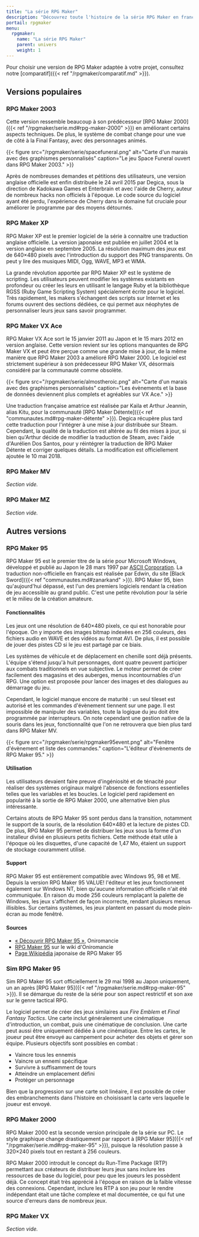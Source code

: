 ```yaml
---
title: "La série RPG Maker"
description: "Découvrez toute l'histoire de la série RPG Maker en français. Retracez l'historique de toutes les versions, de RPG Maker 95 à RPG Maker MZ, avec leurs fonctionnalités et leur réception dans la communauté."
portail: rpgmaker
menu:
  rpgmaker:
    name: "La série RPG Maker"
    parent: univers
    weight: 1
---
```


Pour choisir une version de RPG Maker adaptée à votre projet, consultez notre [comparatif]({{< ref "/rpgmaker/comparatif.md" >}}).

## Versions populaires

### RPG Maker 2003

Cette version ressemble beaucoup à son prédécesseur [RPG Maker 2000]({{< ref "/rpgmaker/serie.md#rpg-maker-2000" >}}) en améliorant certains aspects techniques. De plus, le système de combat change pour une vue de côté à la Final Fantasy, avec des personnages animés.

{{< figure src="/rpgmaker/serie/spacefuneral.png" alt="Carte d'un marais avec des graphismes personnalisés" caption="Le jeu Space Funeral ouvert dans RPG Maker 2003." >}}

Après de nombreuses demandes et pétitions des utilisateurs, une version anglaise officielle est enfin distribuée le 24 avril 2015 par Degica, sous la direction de Kadokawa Games et Enterbrain et avec l'aide de Cherry, auteur de nombreux hacks non officiels à l'époque. Le code source du logiciel ayant été perdu, l'expérience de Cherry dans le domaine fut cruciale pour améliorer le programme par des moyens détournés.

### RPG Maker XP

RPG Maker XP est le premier logiciel de la série à connaitre une traduction anglaise officielle. La version japonaise est publiée en juillet 2004 et la version anglaise en septembre 2005. La résolution maximum des jeux est de 640×480 pixels avec l'introduction du support des PNG transparents. On peut y lire des musiques MIDI, Ogg, WAVE, MP3 et WMA.

La grande révolution apportée par RPG Maker XP est le système de scripting. Les utilisateurs peuvent modifier les systèmes existants en profondeur ou créer les leurs en utilisant le langage Ruby et la bibliothèque RGSS (Ruby Game Scripting System) spécialement écrite pour le logiciel. Très rapidement, les makers s'échangent des scripts sur Internet et les forums ouvrent des sections dédiées, ce qui permet aux néophytes de personnaliser leurs jeux sans savoir programmer.

### RPG Maker VX Ace

RPG Maker VX Ace sort le 15 janvier 2011 au Japon et le 15 mars 2012 en version anglaise. Cette version revient sur les options manquantes de RPG Maker VX et peut être perçue comme une grande mise à jour, de la même manière que RPG Maker 2003 a amélioré RPG Maker 2000. Le logiciel est strictement supérieur à son prédecesseur RPG Maker VX, désormais considéré par la communauté comme obsolète.

{{< figure src="/rpgmaker/serie/almostheroic.png" alt="Carte d'un marais avec des graphismes personnalisés" caption="Les évènements et la base de données deviennent plus complets et agréables sur VX Ace." >}}

Une traduction française amatrice est réalisée par Kaila et Arthur Jeannin, alias Kitu, pour la communauté [RPG Maker Détente]({{< ref "communautes.md#rpg-maker-détente" >}}). Degica récupère plus tard cette traduction pour l'intégrer à une mise à jour distribuée sur Steam. Cependant, la qualité de la traduction est altérée au fil des mises à jour, si bien qu'Arthur décide de modifier la traduction de Steam, avec l'aide d'Aurélien Dos Santos, pour y réintégrer la traduction de RPG Maker Détente et corriger quelques détails. La modification est officiellement ajoutée le 10 mai 2018.

### RPG Maker MV

*Section vide.*

### RPG Maker MZ

*Section vide.*

## Autres versions

### RPG Maker 95

RPG Maker 95 est le premier titre de la série pour Microsoft Windows, développé et publié au Japon le 28 mars 1997 par [ASCII Corporation](https://fr.wikipedia.org/wiki/ASCII_(entreprise)). La traduction non-officielle en français est réalisée par Edwin, du site [Black Sword]({{< ref "communautes.md#zanarkand" >}}). RPG Maker 95, bien qu'aujourd'hui dépassé, est l'un des premiers logiciels rendant la création de jeu accessible au grand public. C'est une petite révolution pour la série et le milieu de la création amateure.

#### Fonctionnalités

Les jeux ont une résolution de 640×480 pixels, ce qui est honorable pour l'époque. On y importe des images bitmap indexées en 256 couleurs, des fichiers audio en WAVE et des vidéos au format AVI. De plus, il est possible de jouer des pistes CD si le jeu est partagé par ce biais.

Les systèmes de véhicule et de déplacement en chenille sont déjà présents. L'équipe s'étend jusqu'à huit personnages, dont quatre peuvent participer aux combats traditionnels en vue subjective. Le moteur permet de créer facilement des magasins et des auberges, menus incontournables d'un RPG. Une option est proposée pour lancer des images et des dialogues au démarrage du jeu.

Cependant, le logiciel manque encore de maturité : un seul tileset est autorisé et les commandes d'évènement tiennent sur une page. Il est impossible de manipuler des variables, toute la logique du jeu doit être programmée par interrupteurs. On note cependant une gestion native de la souris dans les jeux, fonctionnalité que l'on ne retrouvera que bien plus tard dans RPG Maker MV.

{{< figure src="/rpgmaker/serie/rpgmaker95event.png" alt="Fenêtre d'évènement et liste des commandes." caption="L'éditeur d'évènements de RPG Maker 95." >}}

#### Utilisation

Les utilisateurs devaient faire preuve d'ingéniosité et de ténacité pour réaliser des systèmes originaux malgré l'absence de fonctions essentielles telles que les variables et les boucles. Le logiciel perd rapidement en popularité à la sortie de RPG Maker 2000, une alternative bien plus intéressante.

Certains atouts de RPG Maker 95 sont perdus dans la transition, notamment le support de la souris, de la résolution 640×480 et la lecture de pistes CD. De plus, RPG Maker 95 permet de distribuer les jeux sous la forme d'un installeur divisé en plusieurs petits fichiers. Cette méthode était utile à l'époque où les disquettes, d'une capacité de 1,47 Mo, étaient un support de stockage couramment utilisé.

#### Support

RPG Maker 95 est entièrement compatible avec Windows 95, 98 et ME. Depuis la version RPG Maker 95 VALUE! l'éditeur et les jeux fonctionnent également sur Windows NT, bien qu'aucune information officielle n'ait été communiquée. En raison du mode 256 couleurs remplaçant la palette de Windows, les jeux s'affichent de façon incorrecte, rendant plusieurs menus illisibles. Sur certains systèmes, les jeux plantent en passant du mode plein-écran au mode fenêtré.

#### Sources

- [« Découvrir RPG Maker 95 »](http://www.rpg-maker.fr/decouvrir-logiciel-rm95.html), Oniromancie
- [RPG Maker 95](http://www.rpg-maker.fr/wiki-23-rpg-maker-95.html) sur le wiki d'Oniromancie
- [Page Wikipédia](https://ja.wikipedia.org/wiki/RPG%E3%83%84%E3%82%AF%E3%83%BC%E3%83%AB95) japonaise de RPG Maker 95

### Sim RPG Maker 95

Sim RPG Maker 95 sort officiellement le 29 mai 1998 au Japon uniquement, un an après [RPG Maker 95]({{< ref "/rpgmaker/serie.md#rpg-maker-95" >}}). Il se démarque du reste de la série pour son aspect restrictif et son axe sur le genre tactical RPG.

Le logiciel permet de créer des jeux similaires aux *Fire Emblem* et *Final Fantasy Tactics*. Une carte inclut généralement une cinématique d'introduction, un combat, puis une cinématique de conclusion. Une carte peut aussi être uniquement dédiée à une cinématique. Entre les cartes, le joueur peut être envoyé au campement pour acheter des objets et gérer son équipe. Plusieurs objectifs sont possibles en combat :

- Vaincre tous les ennemis
- Vaincre un ennemi spécifique
- Survivre à suffisamment de tours
- Atteindre un emplacement défini
- Protéger un personnage

Bien que la progression sur une carte soit linéaire, il est possible de créer des embranchements dans l'histoire en choisissant la carte vers laquelle le joueur est envoyé.

### RPG Maker 2000

RPG Maker 2000 est la seconde version principale de la série sur PC. Le style graphique change drastiquement par rapport à [RPG Maker 95]({{< ref "/rpgmaker/serie.md#rpg-maker-95" >}}), puisque la résolution passe à 320×240 pixels tout en restant à 256 couleurs.

RPG Maker 2000 introduit le concept du Run-Time Package (RTP) permettant aux créateurs de distribuer leurs jeux sans inclure les ressources de base du logiciel, pour peu que les joueurs les possèdent déjà. Ce concept était très apprécié à l'époque en raison de la faible vitesse des connexions. Cependant, inclure les RTP à son jeu pour le rendre indépendant était une tâche complexe et mal documentée, ce qui fut une source d'erreurs dans de nombreux jeux.

### RPG Maker VX

*Section vide.*
